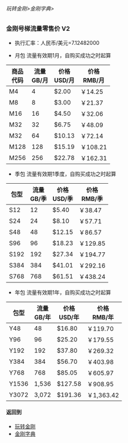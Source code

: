 ###### 玩转金刚>金刚字典>
### 金刚号梯流量零售价 V2

- 执行汇率：人民币/美元=7.12482000

- 月包 流量有效期1月，自购买成功之时起算

|商品<Br>代码|流量<Br>GB/月|价格<Br>USD/月|价格<Br>RMB/月|
| ------| ------| ------|------| 
|M4|4| $2.00|￥14.25|
|M8|8| $3.00|￥21.37| 
|M16|16| $4.50|￥32.06| 
|M32|32| $6.75|￥48.09| 
|M32|64| $10.13|￥72.14|
|M128|128| $15.19|￥108.21| 
|M256|256| $22.78|￥162.31| 

- 季包 流量有效期1季度，自购买成功之时起算

|包型|流量<Br>GB/季|价格<Br>USD/季|价格<Br>RMB/季|
| ------| ------| ------|------| 
|S12|12|$5.40|￥38.47|
|S24|24|$8.10|￥57.71| 
|S48|48|$12.15|￥86.57| 
|S96|96|$18.23|￥129.85| 
|S192|192|$27.34|￥194.77|
|S384|384|$41.01|￥292.16| 
|S768|768|$61.51|￥438.24| 

-  年包 流量有效期1年，自购买成功之时起算

|包型|流量<Br>GB/年|价格<Br>USD/年|价格<Br>RMB/年|
| ------| ------| ------|------| 
|Y48|48| $16.80| ￥119.70|
|Y96|96| $25.20 |￥179.55| 
|Y192|192| $37.80 |￥269.32| 
|Y384|384| $56.70 |￥403.98| 
|Y768|768| $85.05 |￥605.97|
|Y1536|1,536|$127.58|￥908.95| 
|Y3072|3,072|$191.36|￥1,363.42| 





#### 返回到
- [玩转金刚](https://github.com/a2zitpro/web/blob/master/LadderFree/A.md)
- [金刚字典](https://github.com/a2zitpro/web/blob/master/LadderFree/kkDictionary/KKDictionary.md)
